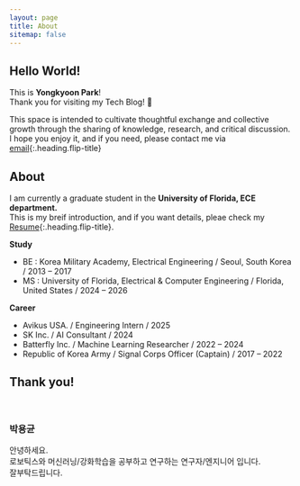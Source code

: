 ```yaml
---
layout: page
title: About
sitemap: false
---
```


## Hello World!
This is **Yongkyoon Park**!     
Thank you for visiting my Tech Blog! 🎉

This space is intended to cultivate thoughtful exchange and collective growth through the sharing of knowledge, research, and critical discussion.
I hope you enjoy it, and if you need, please contact me via [email](mailto:park.yongkyoon@gmail.com){:.heading.flip-title}

## About
I am currently a graduate student in the **University of Florida, ECE department.**    
This is my breif introduction, and if you want details, pleae check my [Resume]{:.heading.flip-title}.

**Study**
- BE : Korea Military Academy, Electrical Engineering / Seoul, South Korea / 2013 – 2017
- MS : University of Florida, Electrical & Computer Engineering / Florida, United States / 2024 – 2026
    
**Career**
- Avikus USA. / Engineering Intern / 2025
- SK Inc. / AI Consultant / 2024
- Batterfly Inc. / Machine Learning Researcher / 2022 – 2024
- Republic of Korea Army / Signal Corps Officer (Captain) / 2017 – 2022

## Thank you!    
&nbsp;
&nbsp;
&nbsp;
&nbsp;
     
### 박용균
안녕하세요.    
로보틱스와 머신러닝/강화학습을 공부하고 연구하는 연구자/엔지니어 입니다.    
잘부탁드립니다.


[Resume]: resume.md
